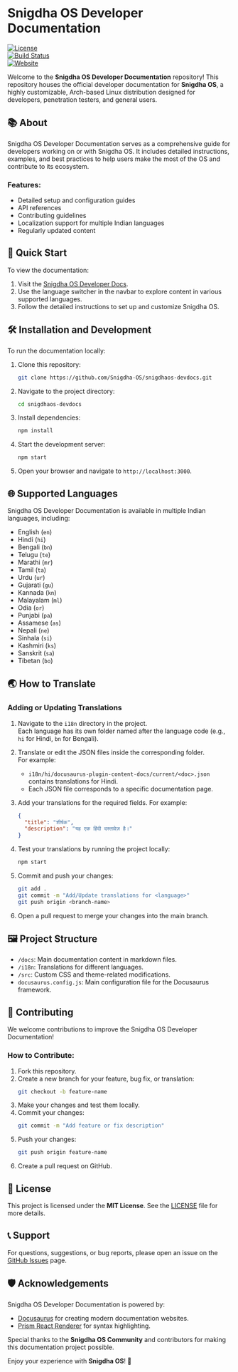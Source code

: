 # Snigdha OS Developer Documentation

[![License](https://img.shields.io/github/license/Snigdha-OS/snigdhaos-devdocs)](LICENSE)  
[![Build Status](https://img.shields.io/github/actions/workflow/status/Snigdha-OS/documentation/deploy.yml?branch=master)](https://github.com/Snigdha-OS/snigdhaos-devdocs/actions)  
[![Website](https://img.shields.io/website?url=https%3A%2F%2Fsnigdha-os.github.io%2Fsnigdhaos-devdocs%2F)](https://snigdha-os.github.io/snigdhaos-devdocs/)

Welcome to the **Snigdha OS Developer Documentation** repository! This repository houses the official developer documentation for **Snigdha OS**, a highly customizable, Arch-based Linux distribution designed for developers, penetration testers, and general users.



## 📚 About

Snigdha OS Developer Documentation serves as a comprehensive guide for developers working on or with Snigdha OS. It includes detailed instructions, examples, and best practices to help users make the most of the OS and contribute to its ecosystem.

### Features:
- Detailed setup and configuration guides
- API references
- Contributing guidelines
- Localization support for multiple Indian languages
- Regularly updated content



## 🚀 Quick Start

To view the documentation:

1. Visit the [Snigdha OS Developer Docs](https://snigdha-os.github.io/snigdhaos-devdocs/).
2. Use the language switcher in the navbar to explore content in various supported languages.
3. Follow the detailed instructions to set up and customize Snigdha OS.



## 🛠️ Installation and Development

To run the documentation locally:

1. Clone this repository:
   ```bash
   git clone https://github.com/Snigdha-OS/snigdhaos-devdocs.git
   ```
2. Navigate to the project directory:
   ```bash
   cd snigdhaos-devdocs
   ```
3. Install dependencies:
   ```bash
   npm install
   ```
4. Start the development server:
   ```bash
   npm start
   ```
5. Open your browser and navigate to `http://localhost:3000`.



## 🌐 Supported Languages

Snigdha OS Developer Documentation is available in multiple Indian languages, including:

- English (`en`)
- Hindi (`hi`)
- Bengali (`bn`)
- Telugu (`te`)
- Marathi (`mr`)
- Tamil (`ta`)
- Urdu (`ur`)
- Gujarati (`gu`)
- Kannada (`kn`)
- Malayalam (`ml`)
- Odia (`or`)
- Punjabi (`pa`)
- Assamese (`as`)
- Nepali (`ne`)
- Sinhala (`si`)
- Kashmiri (`ks`)
- Sanskrit (`sa`)
- Tibetan (`bo`)



## 🌏 How to Translate

### Adding or Updating Translations

1. Navigate to the `i18n` directory in the project.  
   Each language has its own folder named after the language code (e.g., `hi` for Hindi, `bn` for Bengali).

2. Translate or edit the JSON files inside the corresponding folder.  
   For example:  
   - `i18n/hi/docusaurus-plugin-content-docs/current/<doc>.json` contains translations for Hindi.
   - Each JSON file corresponds to a specific documentation page.

3. Add your translations for the required fields. For example:
   ```json
   {
     "title": "शीर्षक", 
     "description": "यह एक हिंदी दस्तावेज़ है।"
   }
   ```

4. Test your translations by running the project locally:
   ```bash
   npm start
   ```

5. Commit and push your changes:
   ```bash
   git add .
   git commit -m "Add/Update translations for <language>"
   git push origin <branch-name>
   ```

6. Open a pull request to merge your changes into the main branch.



## 🖼️ Project Structure

- `/docs`: Main documentation content in markdown files.
- `/i18n`: Translations for different languages.
- `/src`: Custom CSS and theme-related modifications.
- `docusaurus.config.js`: Main configuration file for the Docusaurus framework.



## 🤝 Contributing

We welcome contributions to improve the Snigdha OS Developer Documentation! 

### How to Contribute:
1. Fork this repository.
2. Create a new branch for your feature, bug fix, or translation:
   ```bash
   git checkout -b feature-name
   ```
3. Make your changes and test them locally.
4. Commit your changes:
   ```bash
   git commit -m "Add feature or fix description"
   ```
5. Push your changes:
   ```bash
   git push origin feature-name
   ```
6. Create a pull request on GitHub.



## 📄 License

This project is licensed under the **MIT License**. See the [LICENSE](LICENSE) file for more details.



## 📞 Support

For questions, suggestions, or bug reports, please open an issue on the [GitHub Issues](https://github.com/Snigdha-OS/snigdhaos-devdocs/issues) page.



## 🛡️ Acknowledgements

Snigdha OS Developer Documentation is powered by:
- [Docusaurus](https://docusaurus.io/) for creating modern documentation websites.
- [Prism React Renderer](https://prism-react-renderer.netlify.app/) for syntax highlighting.

Special thanks to the **Snigdha OS Community** and contributors for making this documentation project possible.



Enjoy your experience with **Snigdha OS**! 🌟
